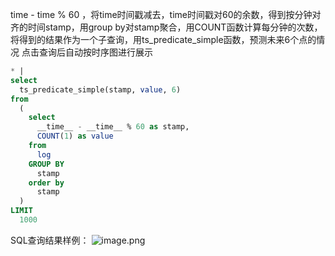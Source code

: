 time - time % 60 ，将time时间戳减去，time时间戳对60的余数，得到按分钟对齐的时间stamp，用group by对stamp聚合，用COUNT函数计算每分钟的次数，将得到的结果作为一个子查询，用ts_predicate_simple函数，预测未来6个点的情况 点击查询后自动按时序图进行展示
```sql
* |
select
  ts_predicate_simple(stamp, value, 6)
from
  (
    select
      __time__ - __time__ % 60 as stamp,
      COUNT(1) as value
    from
      log
    GROUP BY
      stamp
    order by
      stamp
  )
LIMIT
  1000
```
SQL查询结果样例：
![image.png](/img/src/sqldemo/nginx访问日志的PV趋势同比昨日/9311ae51b8517f852c22c618f0295260650cb01b70afb090a3c2e9c0c3d57d43.png)
